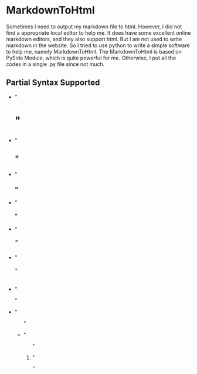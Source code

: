 # MarkdownToHtml

Sometimes I need to output my markdown file to html. However, I did not find a appropriate local editor to help me. It does have some excellent online markdown editors, and they also support html. But I am not used to write markdown in the website. So I tried to use python to write a simple software to help me, namely MarkdownToHtml. The MarkdownToHtml is based on PySide Module, which is quite powerful for me. Otherwise, I put all the codes in a single .py file since not much.


## Partial Syntax Supported 

- "<h1>"

- "<h2>"

- "<h3>"

- "<h4>"

- "<h5>"

- "<h6>"

- "<p>"

- "<ul>"

- "<ol>"

- "<pre><code>"